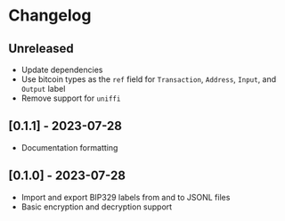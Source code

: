 # Changelog

## Unreleased

- Update dependencies
- Use bitcoin types as the `ref` field for `Transaction`, `Address`, `Input`, and `Output` label
- Remove support for `uniffi`

## [0.1.1] - 2023-07-28

- Documentation formatting

## [0.1.0] - 2023-07-28

- Import and export BIP329 labels from and to JSONL files
- Basic encryption and decryption support
